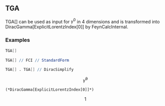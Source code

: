 ##  TGA 

TGA[]  can be used as input for $\gamma ^0$ in 4 dimensions and is transformed into DiracGamma[ExplicitLorentzIndex[0]] by FeynCalcInternal.

###  Examples 

```mathematica
TGA[] 
 
TGA[] // FCI // StandardForm 
 
TGA[] . TGA[] // DiracSimplify
```

$$\bar{\gamma }^0$$

```
(*DiracGamma[ExplicitLorentzIndex[0]]*)
```

$$1$$